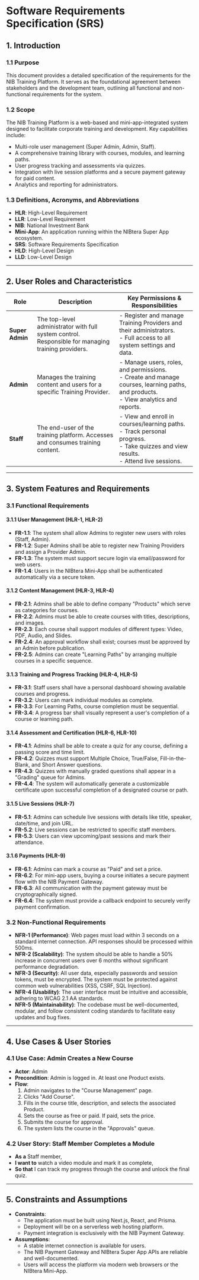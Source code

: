 # Software Requirements Specification (SRS)

## 1. Introduction

### 1.1 Purpose
This document provides a detailed specification of the requirements for the NIB Training Platform. It serves as the foundational agreement between stakeholders and the development team, outlining all functional and non-functional requirements for the system.

### 1.2 Scope
The NIB Training Platform is a web-based and mini-app-integrated system designed to facilitate corporate training and development. Key capabilities include:
- Multi-role user management (Super Admin, Admin, Staff).
- A comprehensive training library with courses, modules, and learning paths.
- User progress tracking and assessments via quizzes.
- Integration with live session platforms and a secure payment gateway for paid content.
- Analytics and reporting for administrators.

### 1.3 Definitions, Acronyms, and Abbreviations
- **HLR**: High-Level Requirement
- **LLR**: Low-Level Requirement
- **NIB**: National Investment Bank
- **Mini-App**: An application running within the NIBtera Super App ecosystem.
- **SRS**: Software Requirements Specification
- **HLD**: High-Level Design
- **LLD**: Low-Level Design

---

## 2. User Roles and Characteristics

| Role              | Description                                                                                                   | Key Permissions & Responsibilities                                                                                                 |
|-------------------|---------------------------------------------------------------------------------------------------------------|------------------------------------------------------------------------------------------------------------------------------------|
| **Super Admin**   | The top-level administrator with full system control. Responsible for managing training providers.               | - Register and manage Training Providers and their administrators.<br>- Full access to all system settings and data.              |
| **Admin**         | Manages the training content and users for a specific Training Provider.                                      | - Manage users, roles, and permissions.<br>- Create and manage courses, learning paths, and products.<br>- View analytics and reports. |
| **Staff**         | The end-user of the training platform. Accesses and consumes training content.                                 | - View and enroll in courses/learning paths.<br>- Track personal progress.<br>- Take quizzes and view results.<br>- Attend live sessions.     |

---

## 3. System Features and Requirements

### 3.1 Functional Requirements

#### 3.1.1 User Management (HLR-1, HLR-2)
- **FR-1.1**: The system shall allow Admins to register new users with roles (Staff, Admin).
- **FR-1.2**: Super Admins shall be able to register new Training Providers and assign a Provider Admin.
- **FR-1.3**: The system must support secure login via email/password for web users.
- **FR-1.4**: Users in the NIBtera Mini-App shall be authenticated automatically via a secure token.

#### 3.1.2 Content Management (HLR-3, HLR-4)
- **FR-2.1**: Admins shall be able to define company "Products" which serve as categories for courses.
- **FR-2.2**: Admins must be able to create courses with titles, descriptions, and images.
- **FR-2.3**: Each course shall support modules of different types: Video, PDF, Audio, and Slides.
- **FR-2.4**: An approval workflow shall exist; courses must be approved by an Admin before publication.
- **FR-2.5**: Admins can create "Learning Paths" by arranging multiple courses in a specific sequence.

#### 3.1.3 Training and Progress Tracking (HLR-4, HLR-5)
- **FR-3.1**: Staff users shall have a personal dashboard showing available courses and progress.
- **FR-3.2**: Users can mark individual modules as complete.
- **FR-3.3**: For Learning Paths, course completion must be sequential.
- **FR-3.4**: A progress bar shall visually represent a user's completion of a course or learning path.

#### 3.1.4 Assessment and Certification (HLR-6, HLR-10)
- **FR-4.1**: Admins shall be able to create a quiz for any course, defining a passing score and time limit.
- **FR-4.2**: Quizzes must support Multiple Choice, True/False, Fill-in-the-Blank, and Short Answer questions.
- **FR-4.3**: Quizzes with manually graded questions shall appear in a "Grading" queue for Admins.
- **FR-4.4**: The system will automatically generate a customizable certificate upon successful completion of a designated course or path.

#### 3.1.5 Live Sessions (HLR-7)
- **FR-5.1**: Admins can schedule live sessions with details like title, speaker, date/time, and join URL.
- **FR-5.2**: Live sessions can be restricted to specific staff members.
- **FR-5.3**: Users can view upcoming/past sessions and mark their attendance.

#### 3.1.6 Payments (HLR-9)
- **FR-6.1**: Admins can mark a course as "Paid" and set a price.
- **FR-6.2**: For mini-app users, buying a course initiates a secure payment flow with the NIB Payment Gateway.
- **FR-6.3**: All communication with the payment gateway must be cryptographically signed.
- **FR-6.4**: The system must provide a callback endpoint to securely verify payment confirmation.

### 3.2 Non-Functional Requirements

- **NFR-1 (Performance)**: Web pages must load within 3 seconds on a standard internet connection. API responses should be processed within 500ms.
- **NFR-2 (Scalability)**: The system should be able to handle a 50% increase in concurrent users over 6 months without significant performance degradation.
- **NFR-3 (Security)**: All user data, especially passwords and session tokens, must be encrypted. The system must be protected against common web vulnerabilities (XSS, CSRF, SQL Injection).
- **NFR-4 (Usability)**: The user interface must be intuitive and accessible, adhering to WCAG 2.1 AA standards.
- **NFR-5 (Maintainability)**: The codebase must be well-documented, modular, and follow consistent coding standards to facilitate easy updates and bug fixes.

---

## 4. Use Cases & User Stories

### 4.1 Use Case: Admin Creates a New Course
- **Actor**: Admin
- **Precondition**: Admin is logged in. At least one Product exists.
- **Flow**:
  1. Admin navigates to the "Course Management" page.
  2. Clicks "Add Course".
  3. Fills in the course title, description, and selects the associated Product.
  4. Sets the course as free or paid. If paid, sets the price.
  5. Submits the course for approval.
  6. The system lists the course in the "Approvals" queue.

### 4.2 User Story: Staff Member Completes a Module
- **As a** Staff member,
- **I want to** watch a video module and mark it as complete,
- **So that** I can track my progress through the course and unlock the final quiz.

---

## 5. Constraints and Assumptions

- **Constraints**:
  - The application must be built using Next.js, React, and Prisma.
  - Deployment will be on a serverless web hosting platform.
  - Payment integration is exclusively with the NIB Payment Gateway.
- **Assumptions**:
  - A stable internet connection is available for users.
  - The NIB Payment Gateway and NIBtera Super App APIs are reliable and well-documented.
  - Users will access the platform via modern web browsers or the NIBtera Mini-App.
